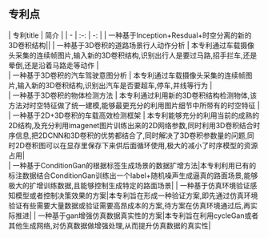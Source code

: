 ## 专利点
| 专利title | 简介 |
| - | :-: | -: |
| 一种基于Inception+Resdual+时空分离的新的3D卷积结构||
| 一种基于3D卷积的道路场景行人动作分析  | 本专利通过车载摄像头采集的连续帧图片,输入新的3D卷积结构,识别出行人是要过马路,招手拦车,还是晕倒,还是沿着马路走等动作    |    
| 一种基于3D卷积的汽车驾驶意图分析  |  本专利通过车载摄像头采集的连续帧图片,输入新的3D卷积结构,识别出汽车是否要超车,停车,并线等行为   |    
| 一种基于3D卷积的物体检测方法  | 本专利通过利用新的3D卷积结构检测物体,该方法对时空特征做了统一建模,能够最更充分的利用图片细节中所带有的时空特征   |     
| 一种基于2D+3D卷积的车载高效检测框架  | 本专利能够充分的利用当前的成熟的2D结构,及充分利用imagenet图片训练出来的2D网络参数,同时利用3D卷积结合时序信息,把2DCNN和3D卷积的优势都结合了,同时解决了3D卷积参数量的问题,同时2D卷积图可以在显存里保存下来供后面循环使用,极大的减小了时序模型的资源占用|        
| 一种基于ConditionGan的根据标签生成场景的数据扩增方法|本专利利用已有的标注数据结合ConditionGan训练出一个label+随机噪声生成逼真的路面场景,能够极大的扩增训练数据,且能够控制生成特定的路面场景|
| 一种基于仿真环境验证感知模型或者控制决策效果的方案|本专利旨在形成一种验证方案,即先通过仿真环境验证有些需要大量数据或验证需要高昂成本的方案,待方案在仿真环境通过后,再实际推进|
| 一种基于gan增强仿真数据真实性的方案|本专利旨在利用cycleGan或者其他生成网络,对仿真数据做增强处理,从而提升仿真数据的真实性|
